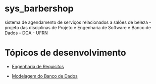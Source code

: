 # sys_barbershop
sistema de agendamento de serviços relacionados a salões de beleza - projeto das disciplinas de Projeto e Engenharia de Software e Banco de Dados - DCA - UFRN

# Tópicos de desenvolvimento
- [Engenharia de Requisitos](https://github.com/CarlosG18/sys_barbershop/tree/main/topicos/engenharia_requisitos/engenharia_requisitos.md)

- [Modelagem do Banco de Dados](https://github.com/CarlosG18/sys_barbershop/blob/modelagem_bd/topicos/modelagem_bd/modelagem_bd.md)
